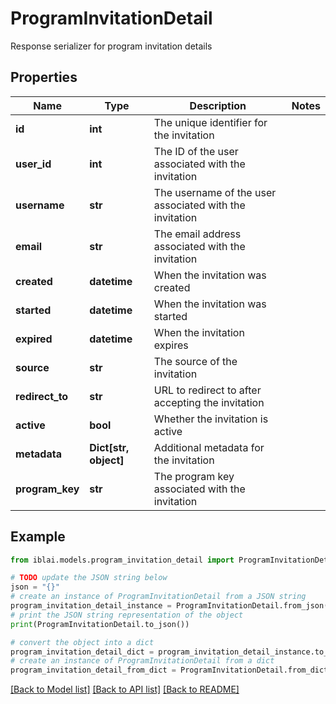 # ProgramInvitationDetail

Response serializer for program invitation details

## Properties

Name | Type | Description | Notes
------------ | ------------- | ------------- | -------------
**id** | **int** | The unique identifier for the invitation | 
**user_id** | **int** | The ID of the user associated with the invitation | 
**username** | **str** | The username of the user associated with the invitation | 
**email** | **str** | The email address associated with the invitation | 
**created** | **datetime** | When the invitation was created | 
**started** | **datetime** | When the invitation was started | 
**expired** | **datetime** | When the invitation expires | 
**source** | **str** | The source of the invitation | 
**redirect_to** | **str** | URL to redirect to after accepting the invitation | 
**active** | **bool** | Whether the invitation is active | 
**metadata** | **Dict[str, object]** | Additional metadata for the invitation | 
**program_key** | **str** | The program key associated with the invitation | 

## Example

```python
from iblai.models.program_invitation_detail import ProgramInvitationDetail

# TODO update the JSON string below
json = "{}"
# create an instance of ProgramInvitationDetail from a JSON string
program_invitation_detail_instance = ProgramInvitationDetail.from_json(json)
# print the JSON string representation of the object
print(ProgramInvitationDetail.to_json())

# convert the object into a dict
program_invitation_detail_dict = program_invitation_detail_instance.to_dict()
# create an instance of ProgramInvitationDetail from a dict
program_invitation_detail_from_dict = ProgramInvitationDetail.from_dict(program_invitation_detail_dict)
```
[[Back to Model list]](../README.md#documentation-for-models) [[Back to API list]](../README.md#documentation-for-api-endpoints) [[Back to README]](../README.md)


